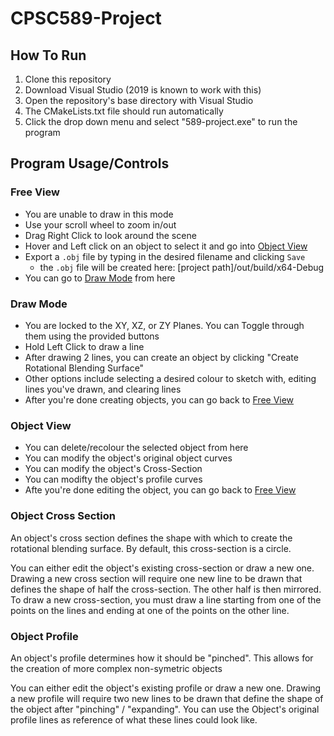 # CPSC589-Project

## How To Run

1. Clone this repository
1. Download Visual Studio (2019 is known to work with this)
1. Open the repository's base directory with Visual Studio
1. The CMakeLists.txt file should run automatically
1. Click the drop down menu and select "589-project.exe" to run the program

## Program Usage/Controls

### Free View

- You are unable to draw in this mode
- Use your scroll wheel to zoom in/out
- Drag Right Click to look around the scene
- Hover and Left click on an object to select it and go into [Object View](#object-view)
- Export a `.obj` file by typing in the desired filename and clicking `Save`
  - the `.obj` file will be created here: [project path]/out/build/x64-Debug
- You can go to [Draw Mode](#draw-mode) from here

### Draw Mode

- You are locked to the XY, XZ, or ZY Planes. You can Toggle through them using the provided buttons
- Hold Left Click to draw a line
- After drawing 2 lines, you can create an object by clicking "Create Rotational Blending Surface"
- Other options include selecting a desired colour to sketch with, editing lines you've drawn, and clearing lines
- After you're done creating objects, you can go back to [Free View](#free-view)

### Object View

- You can delete/recolour the selected object from here
- You can modify the object's original object curves
- You can modify the object's Cross-Section
- You can modifty the object's profile curves
- Afte you're done editing the object, you can go back to [Free View](#free-view)

### Object Cross Section

An object's cross section defines the shape with which to create the rotational blending surface. By default, this cross-section is a circle.

You can either edit the object's existing cross-section or draw a new one. Drawing a new cross section will require one new line to be drawn that defines the shape of half the cross-section. The other half is then mirrored. To draw a new cross-section, you must draw a line starting from one of the points on the lines and ending at one of the points on the other line.

### Object Profile

An object's profile determines how it should be "pinched". This allows for the creation of more complex non-symetric objects

You can either edit the object's existing profile or draw a new one. Drawing a new profile will require two new lines to be drawn that define the shape of the object after "pinching" / "expanding". You can use the Object's original profile lines as reference of what these lines could look like.
